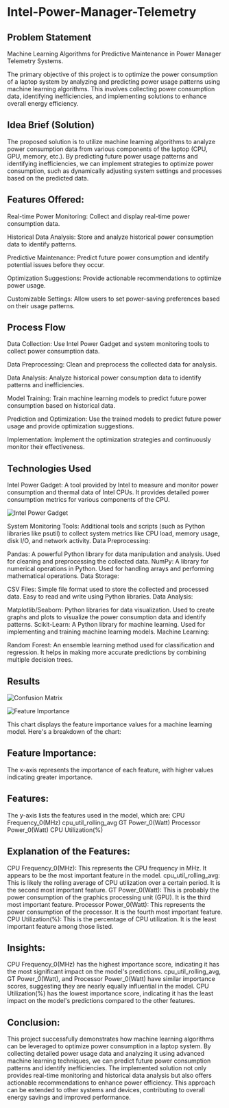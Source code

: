 # Intel-Power-Manager-Telemetry
## Problem Statement
Machine Learning Algorithms for Predictive Maintenance in Power Manager Telemetry Systems.

The primary objective of this project is to optimize the power consumption of a laptop system by analyzing and predicting power usage patterns using machine learning algorithms. This involves collecting power consumption data, identifying inefficiencies, and implementing solutions to enhance overall energy efficiency.
## Idea Brief (Solution)
The proposed solution is to utilize machine learning algorithms to analyze power consumption data from various components of the laptop (CPU, GPU, memory, etc.). By predicting future power usage patterns and identifying inefficiencies, we can implement strategies to optimize power consumption, such as dynamically adjusting system settings and processes based on the predicted data.
## Features Offered:
Real-time Power Monitoring: Collect and display real-time power consumption data.

Historical Data Analysis: Store and analyze historical power consumption data to identify patterns.

Predictive Maintenance: Predict future power consumption and identify potential issues before they occur.

Optimization Suggestions: Provide actionable recommendations to optimize power usage.

Customizable Settings: Allow users to set power-saving preferences based on their usage patterns.

## Process Flow
Data Collection:
Use Intel Power Gadget and system monitoring tools to collect power consumption data.

Data Preprocessing:
Clean and preprocess the collected data for analysis.

Data Analysis:
Analyze historical power consumption data to identify patterns and inefficiencies.

Model Training:
Train machine learning models to predict future power consumption based on historical data.

Prediction and Optimization:
Use the trained models to predict future power usage and provide optimization suggestions.

Implementation:
Implement the optimization strategies and continuously monitor their effectiveness.

## Technologies Used

Intel Power Gadget: A tool provided by Intel to measure and monitor power consumption and thermal data of Intel CPUs. It provides detailed power consumption metrics for various components of the CPU.

![Intel Power Gadget](img/img9.png)

System Monitoring Tools: Additional tools and scripts (such as Python libraries like psutil) to collect system metrics like CPU load, memory usage, disk I/O, and network activity.
Data Preprocessing:

Pandas: A powerful Python library for data manipulation and analysis. Used for cleaning and preprocessing the collected data.
NumPy: A library for numerical operations in Python. Used for handling arrays and performing mathematical operations.
Data Storage:

CSV Files: Simple file format used to store the collected and processed data. Easy to read and write using Python libraries.
Data Analysis:

Matplotlib/Seaborn: Python libraries for data visualization. Used to create graphs and plots to visualize the power consumption data and identify patterns.
Scikit-Learn: A Python library for machine learning. Used for implementing and training machine learning models.
Machine Learning:

Random Forest: An ensemble learning method used for classification and regression. It helps in making more accurate predictions by combining multiple decision trees.

## Results

![Confusion Matrix](img/img6.png)


![Feature Importance](img/img7.png)

This chart displays the feature importance values for a machine learning model. Here's a breakdown of the chart:

## Feature Importance:
The x-axis represents the importance of each feature, with higher values indicating greater importance.

## Features:
The y-axis lists the features used in the model, which are:
CPU Frequency_0(MHz)
cpu_util_rolling_avg
GT Power_0(Watt)
Processor Power_0(Watt)
CPU Utilization(%)

## Explanation of the Features:
CPU Frequency_0(MHz): This represents the CPU frequency in MHz. It appears to be the most important feature in the model.
cpu_util_rolling_avg: This is likely the rolling average of CPU utilization over a certain period. It is the second most important feature.
GT Power_0(Watt): This is probably the power consumption of the graphics processing unit (GPU). It is the third most important feature.
Processor Power_0(Watt): This represents the power consumption of the processor. It is the fourth most important feature.
CPU Utilization(%): This is the percentage of CPU utilization. It is the least important feature among those listed.

## Insights:
CPU Frequency_0(MHz) has the highest importance score, indicating it has the most significant impact on the model's predictions.
cpu_util_rolling_avg, GT Power_0(Watt), and Processor Power_0(Watt) have similar importance scores, suggesting they are nearly equally influential in the model.
CPU Utilization(%) has the lowest importance score, indicating it has the least impact on the model's predictions compared to the other features.

## Conclusion:
This project successfully demonstrates how machine learning algorithms can be leveraged to optimize power consumption in a laptop system. By collecting detailed power usage data and analyzing it using advanced machine learning techniques, we can predict future power consumption patterns and identify inefficiencies. The implemented solution not only provides real-time monitoring and historical data analysis but also offers actionable recommendations to enhance power efficiency. This approach can be extended to other systems and devices, contributing to overall energy savings and improved performance.
